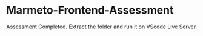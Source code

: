 # Marmeto-Frontend-Assessment

Assessment Completed. Extract the folder and run it on VScode Live Server.
